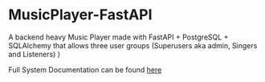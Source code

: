 # MusicPlayer-FastAPI
A backend heavy Music Player made with FastAPI + PostgreSQL + SQLAlchemy that allows three user groups (Superusers aka admin, Singers and Listeners) )


Full System Documentation can be found [here](https://docs.google.com/document/d/1OgOAGaGIimPLEj1oWWk97l_t-elVHXK3ed1jDhDiPLA/edit?usp=sharing)
